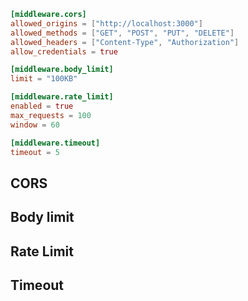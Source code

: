 
```toml
[middleware.cors]
allowed_origins = ["http://localhost:3000"]
allowed_methods = ["GET", "POST", "PUT", "DELETE"]
allowed_headers = ["Content-Type", "Authorization"]
allow_credentials = true

[middleware.body_limit]
limit = "100KB"

[middleware.rate_limit]
enabled = true
max_requests = 100
window = 60

[middleware.timeout]
timeout = 5

```

## CORS

## Body limit

## Rate Limit

## Timeout
